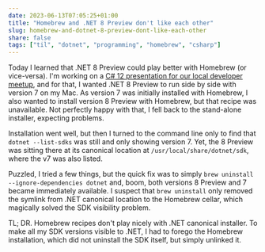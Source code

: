```yaml
---
date: 2023-06-13T07:05:25+01:00
title: "Homebrew and .NET 8 Preview don't like each other"
slug: homebrew-and-dotnet-8-preview-dont-like-each-other
share: false
tags: ["til", "dotnet", "programming", "homebrew", "csharp"]
---
```

Today I learned that .NET 8 Preview could play better with Homebrew (or vice-versa). I'm working on a [C# 12 presentation
for our local developer meetup][1], and for that, I wanted .NET 8 Preview to run side by side with version 7 on my Mac. As
version 7 was initially installed with Homebrew, I also wanted to install version 8 Preview with Homebrew, but that
recipe was unavailable. Not perfectly happy with that, I fell back to the stand-alone installer, expecting
problems.

Installation went well, but then I turned to the command line only to find that `dotnet --list-sdks` was still and only
showing version 7. Yet, the 8 Preview was sitting there at its canonical location at `/usr/local/share/dotnet/sdk`,
where the v7 was also listed.

Puzzled, I tried a few things, but the quick fix was to simply `brew uninstall --ignore-dependencies dotnet` and, boom,
both versions 8 Preview and 7 became immediately available. I suspect that `brew uninstall` only removed the symlink
from .NET canonical location to the Homebrew cellar, which magically solved the SDK visibility problem. 

TL; DR. Homebrew recipes don't play nicely with .NET canonical installer. To make all my SDK versions visible to .NET,
I had to forego the Homebrew installation, which did not uninstall the SDK itself, but simply unlinked it.



 [1]: https://www.meetup.com/it-IT/devromagna/events/293340671/
 [rss]: https://nicolaiarocci.com/index.xml
 [m]: https://fosstodon.org/@nicola
 [nl]: https://buttondown.email/nicolaiarocci

